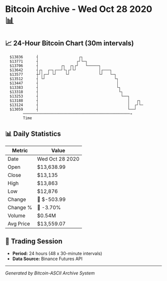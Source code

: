 # Bitcoin Archive - Wed Oct 28 2020 📊

## 📈 24-Hour Bitcoin Chart (30m intervals)

```
  $13836      ┤                  ┌┐                            
  $13771      ┤                 ┌┘└─┐                          
  $13706      ┤          ┌┐  ┌┐┌┘   └─────┐                    
  $13642      ┤┌┐  ┌─┐┌──┘└┐┌┘└┘          │┌───┐               
  $13577      ┼┘│┌─┘ └┘    └┘             └┘   └─┐             
  $13512      ┤ └┘                               └┐            
  $13447      ┤                                   │            
  $13383      ┤                                   └┐           
  $13318      ┤                                    └┐          
  $13253      ┤                                     └──┐       
  $13188      ┤                                        │   ┌┐  
  $13124      ┤                                        │  ┌┘└─ 
  $13059      ┤                                        └──┘    
        ────────────────────────────────────────────────→
        Time
```

## 📊 Daily Statistics

| Metric | Value |
|--------|-------|
| Date | Wed Oct 28 2020 |
| Open | $13,638.99 |
| Close | $13,135 |
| High | $13,863 |
| Low | $12,876 |
| Change | 🔴 $-503.99 |
| Change % | 🔴 -3.70% |
| Volume | $0.54M |
| Avg Price | $13,559.07 |

## 📅 Trading Session

- **Period:** 24 hours (48 x 30-minute intervals)
- **Data Source:** Binance Futures API

---
*Generated by Bitcoin-ASCII Archive System*
